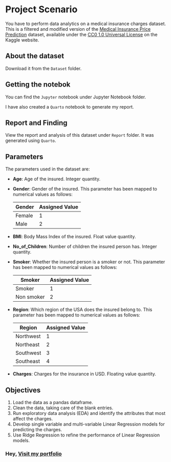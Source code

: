 # Project Scenario

You have to perform data analytics on a medical insurance charges dataset. This is a filtered and modified version of the [Medical Insurance Price Prediction](https://www.kaggle.com/datasets/harishkumardatalab/medical-insurance-price-prediction?resource=download) dataset, available under the [CC0 1.0 Universal License](https://creativecommons.org/publicdomain/zero/1.0/legalcode) on the Kaggle website.

## About the dataset

Download it from the `Dataset` folder.

## Getting the notebok

You can find the `Jupyter` notebook under Jupyter Notebook folder.

I have also created a `Quarto` notebook to generate my report.

## Report and Finding

View the report and analysis of this dataset under `Report` folder. It was generated using `Quarto`.

## Parameters

The parameters used in the dataset are:

- **Age**: Age of the insured. Integer quantity.
- **Gender**: Gender of the insured. This parameter has been mapped to numerical values as follows:

  | Gender | Assigned Value |
  | ------ | -------------- |
  | Female | 1              |
  | Male   | 2              |

- **BMI**: Body Mass Index of the insured. Float value quantity.
- **No_of_Children**: Number of children the insured person has. Integer quantity.
- **Smoker**: Whether the insured person is a smoker or not. This parameter has been mapped to numerical values as follows:

  | Smoker     | Assigned Value |
  | ---------- | -------------- |
  | Smoker     | 1              |
  | Non smoker | 2              |

- **Region**: Which region of the USA does the insured belong to. This parameter has been mapped to numerical values as follows:

  | Region    | Assigned Value |
  | --------- | -------------- |
  | Northwest | 1              |
  | Northeast | 2              |
  | Southwest | 3              |
  | Southeast | 4              |

- **Charges**: Charges for the insurance in USD. Floating value quantity.

## Objectives

1. Load the data as a pandas dataframe.
2. Clean the data, taking care of the blank entries.
3. Run exploratory data analysis (EDA) and identify the attributes that most affect the charges.
4. Develop single variable and multi-variable Linear Regression models for predicting the charges.
5. Use Ridge Regression to refine the performance of Linear Regression models.

### Hey, [Visit my portfolio](https://amanbhattarai.com.np)
